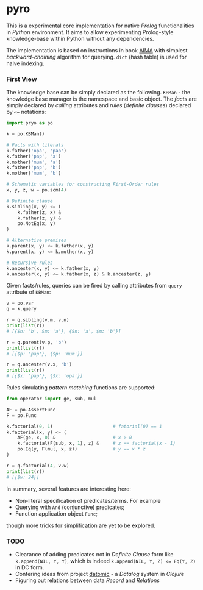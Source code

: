 pyro
=====

This is a experimental core implementation for native *Prolog* functionalities in *Python* environment. It aims to allow experimenting Prolog-style knowledge-base within Python without any dependencies.

The implementation is based on instructions in book [AIMA](http://aima.cs.berkeley.edu/) with simplest *backward-chaining* algorithm for querying. `dict` (hash table) is used for naive indexing.

### First View

The knowledge base can be simply declared as the following. `KBMan` - the knowledge base manager is the namespace and basic object. The *facts* are simply declared by *calling* attributes and *rules* (*definite clauses*) declared by `<=` notations:

``` python
import pryo as po

k = po.KBMan()

# Facts with literals
k.father('opa', 'pap')
k.father('pap', 'a')
k.mother('mum', 'a')
k.father('pap', 'b')
k.mother('mum', 'b')

# Schematic variables for constructing First-Order rules
x, y, z, w = po.scm(4)

# Definite clause
k.sibling(x, y) <= (
    k.father(z, x) &
    k.father(z, y) &
    po.NotEq(x, y)
)

# Alternative premises
k.parent(x, y) <= k.father(x, y)
k.parent(x, y) <= k.mother(x, y)

# Recursive rules
k.ancester(x, y) <= k.father(x, y)
k.ancester(x, y) <= k.father(x, z) & k.ancester(z, y)
```

Given facts/rules, queries can be fired by calling attributes from `query` attribute of `KBMan`:

``` python
v = po.var
q = k.query

r = q.sibling(v.m, v.n)
print(list(r))
# [{$n: 'b', $m: 'a'}, {$n: 'a', $m: 'b'}]

r = q.parent(v.p, 'b')
print(list(r))
# [{$p: 'pap'}, {$p: 'mum'}]

r = q.ancester(v.x, 'b')
print(list(r))
# [{$x: 'pap'}, {$x: 'opa'}]

```

Rules simulating *pattern matching* functions are supported:

``` python
from operator import ge, sub, mul

AF = po.AssertFunc
F = po.Func

k.factorial(0, 1)                      # fatorial(0) == 1
k.factorial(x, y) <= (
    AF(ge, x, 0) &                     # x > 0
    k.factorial(F(sub, x, 1), z) &     # z == factorial(x - 1)
    po.Eq(y, F(mul, x, z))             # y == x * z
)

r = q.factorial(4, v.w)
print(list(r))
# [{$w: 24}]
```

In summary, several features are interesting here:

+ Non-literal specification of predicates/terms. For example
+ Querying with `And` (conjunctive) predicates;
+ Function application object `Func`;

though more tricks for simplification are yet to be explored.


### TODO

+ Clearance of adding predicates not in *Definite Clause* form like `k.append(NIL, Y, Y)`, which is indeed `k.append(NIL, Y, Z) <= Eq(Y, Z)` in DC form.
+ Confering ideas from project [datomic](http://www.datomic.com/) - a *Datalog* system in *Clojure*
+ Figuring out relations between data *Record* and *Relations*
